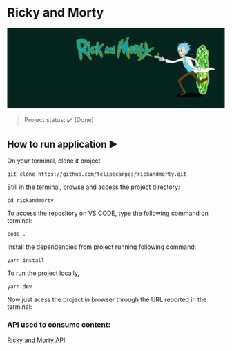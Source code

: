 <h1>Ricky and Morty </h1> 

<p align="center">
  <img src="/public/rickandmortyproject.png"/>
</p>

> Project status: :heavy_check_mark: (Done)

## How to run application :arrow_forward:

On your terminal, clone it project

```
git clone https://github.com/felipecarpes/rickandmorty.git
```

Still in the terminal, browse and access the project directory:

```
cd rickandmorty
```

To access the repository on VS CODE, type the following command on terminal:

```
code .
```

Install the dependencies from project running following command:

```
yarn install
```

To run the project locally, 

```
yarn dev
```

Now just acess the project in browser through the URL reported in the terminal:

### API used to consume content:

<a href="https://rickandmortyapi.com/" target="_blank" rel="noopener">Ricky and Morty API</a>

